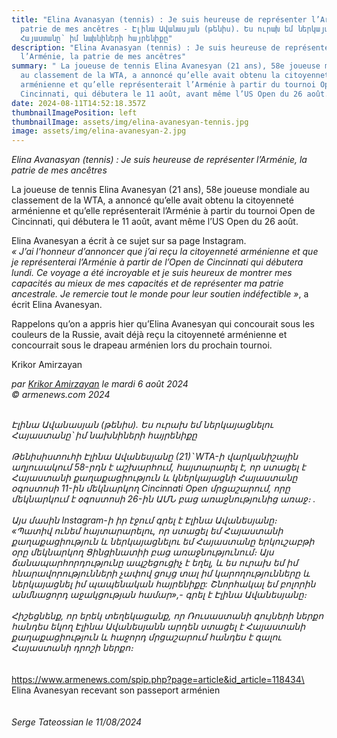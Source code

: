 ```yaml
---
title: "Elina Avanasyan (tennis) : Je suis heureuse de représenter l’Arménie, la
  patrie de mes ancêtres - Էլինա Ավանասյան (թենիս). Ես ուրախ եմ ներկայացնելու
  Հայաստանը՝ իմ նախնիների հայրենիքը"
description: "Elina Avanasyan (tennis) : Je suis heureuse de représenter
  l’Arménie, la patrie de mes ancêtres"
summary: " La joueuse de tennis Elina Avanesyan (21 ans), 58e joueuse mondiale
  au classement de la WTA, a annoncé qu’elle avait obtenu la citoyenneté
  arménienne et qu’elle représenterait l’Arménie à partir du tournoi Open de
  Cincinnati, qui débutera le 11 août, avant même l’US Open du 26 août."
date: 2024-08-11T14:52:18.357Z
thumbnailImagePosition: left
thumbnailImage: assets/img/elina-avanesyan-tennis.jpg
image: assets/img/elina-avanesyan-2.jpg
---
```

*Elina Avanasyan (tennis) : Je suis heureuse de représenter l’Arménie, la patrie de mes ancêtres*

La joueuse de tennis Elina Avanesyan (21 ans), 58e joueuse mondiale au classement de la WTA, a annoncé qu’elle avait obtenu la citoyenneté arménienne et qu’elle représenterait l’Arménie à partir du tournoi Open de Cincinnati, qui débutera le 11 août, avant même l’US Open du 26 août.

Elina Avanesyan a écrit à ce sujet sur sa page Instagram.\
*« J’ai l’honneur d’annoncer que j’ai reçu la citoyenneté arménienne et que je représenterai l’Arménie à partir de l’Open de Cincinnati qui débutera lundi. Ce voyage a été incroyable et je suis heureux de montrer mes capacités au mieux de mes capacités et de représenter ma patrie ancestrale. Je remercie tout le monde pour leur soutien indéfectible »*, a écrit Elina Avanesyan.

Rappelons qu’on a appris hier qu’Elina Avanesyan qui concourait sous les couleurs de la Russie, avait déjà reçu la citoyenneté arménienne et concourrait sous le drapeau arménien lors du prochain tournoi.

Krikor Amirzayan

*par [Krikor Amirzayan](https://www.armenews.com/spip.php?page=auteur&id_auteur=33) le mardi 6 août 2024\
© armenews.com 2024*

*\
Էլինա Ավանասյան (թենիս). Ես ուրախ եմ ներկայացնելու Հայաստանը՝ իմ նախնիների հայրենիքը*\
*\
Թենիսիստուհի Էլինա Ավանեսյանը (21)՝ WTA-ի վարկանիշային աղյուսակում 58-րդն է աշխարհում, հայտարարել է, որ ստացել է Հայաստանի քաղաքացիություն և կներկայացնի Հայաստանը օգոստոսի 11-ին մեկնարկող Cincinnati Open մրցաշարում, որը մեկնարկում է օգոստոսի 26-ին ԱՄՆ բաց առաջնությունից առաջ։ .*\
*\
Այս մասին Instagram-ի իր էջում գրել է Էլինա Ավանեսյանը։\
«Պատիվ ունեմ հայտարարելու, որ ստացել եմ Հայաստանի քաղաքացիություն և ներկայացնելու եմ Հայաստանը երկուշաբթի օրը մեկնարկող Ցինցինատիի բաց առաջնությունում։ Այս ճանապարհորդությունը ապշեցուցիչ է եղել, և ես ուրախ եմ իմ հնարավորությունների չափով ցույց տալ իմ կարողությունները և ներկայացնել իմ պապենական հայրենիքը: Շնորհակալ եմ բոլորին անմնացորդ աջակցության համար»,- գրել է Էլինա Ավանեսյանը։*\
*\
Հիշեցնենք, որ երեկ տեղեկացանք, որ Ռուսաստանի գույների ներքո հանդես եկող Էլինա Ավանեսյանն արդեն ստացել է Հայաստանի քաղաքացիություն և հաջորդ մրցաշարում հանդես է գալու Հայաստանի դրոշի ներքո։*\
\
\
https://www.armenews.com/spip.php?page=article&id_article=118434\
\
E﻿lina Avanesyan recevant son passeport arménien\
\
\
*Serge Tateossian le 11/08/2024*